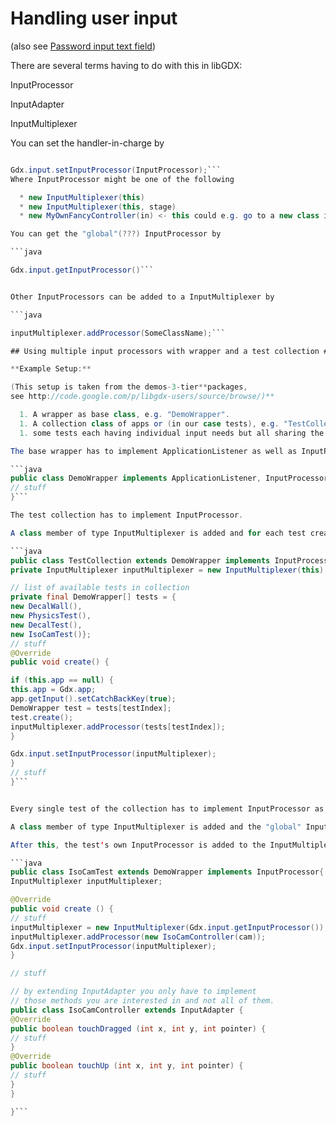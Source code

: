 # Handling user input #

(also see [Password input text field](PasswordField.md))

There are several terms having to do with this in libGDX:

InputProcessor

InputAdapter

InputMultiplexer

You can set the handler-in-charge by
```java

Gdx.input.setInputProcessor(InputProcessor);```
Where InputProcessor might be one of the following

  * new InputMultiplexer(this)
  * new InputMultiplexer(this, stage)
  * new MyOwnFancyController(in) <- this could e.g. go to a new class implementing InputProcessor

You can get the "global"(???) InputProcessor by

```java

Gdx.input.getInputProcessor()```


Other InputProcessors can be added to a InputMultiplexer by

```java

inputMultiplexer.addProcessor(SomeClassName);```

## Using multiple input processors with wrapper and a test collection ##

**Example Setup:**

(This setup is taken from the demos-3-tier**packages,
see http://code.google.com/p/libgdx-users/source/browse/)**

  1. A wrapper as base class, e.g. "DemoWrapper".
  1. A collection class of apps or (in our case tests), e.g. "TestCollection".
  1. some tests each having individual input needs but all sharing the app's input method. E.g. "IsoCamTest".

The base wrapper has to implement ApplicationListener as well as InputProcessor. You can simply add multiple interfaces with colons:

```java
public class DemoWrapper implements ApplicationListener, InputProcessor {
// stuff
}```

The test collection has to implement InputProcessor.

A class member of type InputMultiplexer is added and for each test created there is an InputProcessor added in create() method:

```java
public class TestCollection extends DemoWrapper implements InputProcessor {
private InputMultiplexer inputMultiplexer = new InputMultiplexer(this);

// list of available tests in collection
private final DemoWrapper[] tests = {
new DecalWall(),
new PhysicsTest(),
new DecalTest(),
new IsoCamTest()};
// stuff
@Override
public void create() {

if (this.app == null) {
this.app = Gdx.app;
app.getInput().setCatchBackKey(true);
DemoWrapper test = tests[testIndex];
test.create();
inputMultiplexer.addProcessor(tests[testIndex]);
}

Gdx.input.setInputProcessor(inputMultiplexer);
}
// stuff
}```


Every single test of the collection has to implement InputProcessor as well!

A class member of type InputMultiplexer is added and the "global" InputProcessor is fetched in create() method.

After this, the test's own InputProcessor is added to the InputMultiplexer. In this special case of IsoCamTest there is a custom InputProcessor called "IsoCamController" which is implemented as an inner class extending InputAdapter:

```java
public class IsoCamTest extends DemoWrapper implements InputProcessor{
InputMultiplexer inputMultiplexer;

@Override
public void create () {
// stuff
inputMultiplexer = new InputMultiplexer(Gdx.input.getInputProcessor());
inputMultiplexer.addProcessor(new IsoCamController(cam));
Gdx.input.setInputProcessor(inputMultiplexer);
}

// stuff

// by extending InputAdapter you only have to implement
// those methods you are interested in and not all of them.
public class IsoCamController extends InputAdapter {
@Override
public boolean touchDragged (int x, int y, int pointer) {
// stuff
}
@Override
public boolean touchUp (int x, int y, int pointer) {
// stuff
}
}

}```